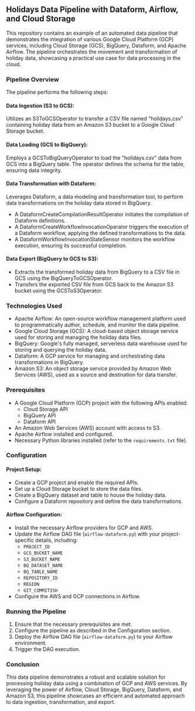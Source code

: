## Holidays Data Pipeline with Dataform, Airflow, and Cloud Storage

This repository contains an example of an automated data pipeline that demonstrates the integration of various Google Cloud Platform (GCP) services, including Cloud Storage (GCS), BigQuery, Dataform, and Apache Airflow. The pipeline orchestrates the movement and transformation of holiday data, showcasing a practical use case for data processing in the cloud.

### Pipeline Overview

The pipeline performs the following steps:

#### Data Ingestion (S3 to GCS):

Utilizes an S3ToGCSOperator to transfer a CSV file named "holidays.csv" containing holiday data from an Amazon S3 bucket to a Google Cloud Storage bucket.

#### Data Loading (GCS to BigQuery):

Employs a GCSToBigQueryOperator to load the "holidays.csv" data from GCS into a BigQuery table. The operator defines the schema for the table, ensuring data integrity.

#### Data Transformation with Dataform:

Leverages Dataform, a data modeling and transformation tool, to perform data transformations on the holiday data stored in BigQuery.

* A DataformCreateCompilationResultOperator initiates the compilation of Dataform definitions.
* A DataformCreateWorkflowInvocationOperator triggers the execution of a Dataform workflow, applying the defined transformations to the data.
* A DataformWorkflowInvocationStateSensor monitors the workflow execution, ensuring its successful completion.

#### Data Export (BigQuery to GCS to S3):

* Extracts the transformed holiday data from BigQuery to a CSV file in GCS using the BigQueryToGCSOperator.
* Transfers the exported CSV file from GCS back to the Amazon S3 bucket using the GCSToS3Operator.

### Technologies Used

* Apache Airflow: An open-source workflow management platform used to programmatically author, schedule, and monitor the data pipeline.
* Google Cloud Storage (GCS): A cloud-based object storage service used for storing and managing the holiday data files.
* BigQuery: Google's fully managed, serverless data warehouse used for storing and querying the holiday data.
* Dataform: A GCP service for managing and orchestrating data transformations in BigQuery.
* Amazon S3: An object storage service provided by Amazon Web Services (AWS), used as a source and destination for data transfer.

### Prerequisites

* A Google Cloud Platform (GCP) project with the following APIs enabled:
    * Cloud Storage API
    * BigQuery API
    * Dataform API
* An Amazon Web Services (AWS) account with access to S3.
* Apache Airflow installed and configured.
* Necessary Python libraries installed (refer to the `requirements.txt` file).

### Configuration

#### Project Setup:

* Create a GCP project and enable the required APIs.
* Set up a Cloud Storage bucket to store the data files.
* Create a BigQuery dataset and table to house the holiday data.
* Configure a Dataform repository and define the data transformations.

#### Airflow Configuration:

* Install the necessary Airflow providers for GCP and AWS.
* Update the Airflow DAG file (`airflow-dataform.py`) with your project-specific details, including:
    * `PROJECT_ID`
    * `GCS_BUCKET_NAME`
    * `S3_BUCKET_NAME`
    * `BQ_DATASET_NAME`
    * `BQ_TABLE_NAME`
    * `REPOSITORY_ID`
    * `REGION`
    * `GIT_COMMITISH`
* Configure the AWS and GCP connections in Airflow.

### Running the Pipeline

1. Ensure that the necessary prerequisites are met.
2. Configure the pipeline as described in the Configuration section.
3. Deploy the Airflow DAG file (`airflow-dataform.py`) to your Airflow environment.
4. Trigger the DAG execution.

### Conclusion

This data pipeline demonstrates a robust and scalable solution for processing holiday data using a combination of GCP and AWS services. By leveraging the power of Airflow, Cloud Storage, BigQuery, Dataform, and Amazon S3, this pipeline showcases an efficient and automated approach to data ingestion, transformation, and export.